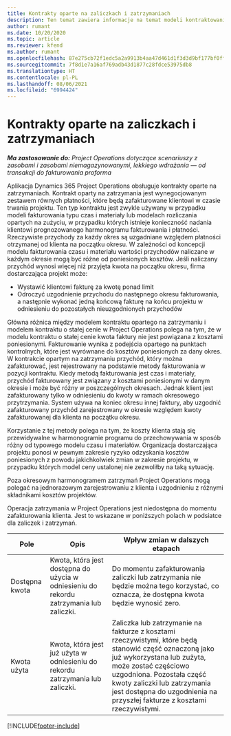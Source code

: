```yaml
---
title: Kontrakty oparte na zaliczkach i zatrzymaniach
description: Ten temat zawiera informacje na temat modeli kontraktowania opartych na zatrzymaniach lub zaliczkach w Project Operations.
author: rumant
ms.date: 10/20/2020
ms.topic: article
ms.reviewer: kfend
ms.author: rumant
ms.openlocfilehash: 87e275cb72f1edc5a2a9913b4aa47d461d1f3d3d9bf177bf0ffba8b463f4ce01
ms.sourcegitcommit: 7f8d1e7a16af769adb43d1877c28fdce53975db8
ms.translationtype: HT
ms.contentlocale: pl-PL
ms.lasthandoff: 08/06/2021
ms.locfileid: "6994424"
---
```

# <a name="advances-and-retainer-based-contracts"></a>Kontrakty oparte na zaliczkach i zatrzymaniach


_**Ma zastosowanie do:** Project Operations dotyczące scenariuszy z zasobami i zasobami niemagazynowanymi, lekkiego wdrażania — od transakcji do fakturowania proforma_

Aplikacja Dynamics 365 Project Operations obsługuje kontrakty oparte na zatrzymaniach. Kontrakt oparty na zatrzymania jest wynegocjowanym zestawem równych płatności, które będą zafakturowane klientowi w czasie trwania projektu. Ten typ kontraktu jest zwykle używany w przypadku modeli fakturowania typu czas i materiały lub modelach rozliczania opartych na zużyciu, w przypadku których istnieje konieczność nadania klientowi prognozowanego harmonogramu fakturowania i płatności. Rzeczywiste przychody za każdy okres są uzgadniane względem płatności otrzymanej od klienta na początku okresu. W zależności od koncepcji modelu fakturowania czasu i materiału wartości przychodów naliczane w każdym okresie mogą być różne od poniesionych kosztów. Jeśli naliczany przychód wynosi więcej niż przyjęta kwota na początku okresu, firma dostarczająca projekt może:

- Wystawić klientowi fakturę za kwotę ponad limit 
- Odroczyć uzgodnienie przychodu do następnego okresu fakturowania, a następnie wykonać jedną końcową fakturę na końcu projektu w odniesieniu do pozostałych nieuzgodnionych przychodów

Główna różnica między modelem kontraktu opartego na zatrzymaniu i modelem kontraktu o stałej cenie w Project Operations polega na tym, że w modelu kontraktu o stałej cenie kwota faktury nie jest powiązana z kosztami poniesionymi. Fakturowanie wynika z podejścia opartego na punktach kontrolnych, które jest wyrównane do kosztów poniesionych za dany okres. W kontrakcie opartym na zatrzymaniu przychód, który można zafakturować, jest rejestrowany na podstawie metody fakturowania w pozycji kontraktu. Kiedy metodą fakturowania jest czas i materiały, przychód fakturowany jest związany z kosztami poniesionymi w danym okresie i może być różny w poszczególnych okresach. Jednak klient jest zafakturowany tylko w odniesieniu do kwoty w ramach okresowego przytrzymania. System używa na koniec okresu innej faktury, aby uzgodnić zafakturowany przychód zarejestrowany w okresie względem kwoty zafakturowanej dla klienta na początku okresu.

Korzystanie z tej metody polega na tym, że koszty klienta stają się przewidywalne w harmonogramie programu do przechowywania w sposób różny od typowego modelu czasu i materiałów. Organizacja dostarczająca projektu ponosi w pewnym zakresie ryzyko odzyskania kosztów poniesionych z powodu jakichkolwiek zmian w zakresie projektu, w przypadku których model ceny ustalonej nie zezwoliłby na taką sytuację.

Poza okresowym harmonogramem zatrzymań Project Operations mogą polegać na jednorazowym zarejestrowaniu z klienta i uzgodnieniu z różnymi składnikami kosztów projektów.

Operacja zatrzymania w Project Operations jest niedostępna do momentu zafakturowania klienta. Jest to wskazane w poniższych polach w podsiatce dla zaliczek i zatrzymań.

| Pole | Opis | Wpływ zmian w dalszych etapach |
| --- | --- | --- |
| Dostępna kwota | Kwota, która jest dostępna do użycia w odniesieniu do rekordu zatrzymania lub zaliczki. | Do momentu zafakturowania zaliczki lub zatrzymania nie będzie można tego korzystać, co oznacza, że dostępna kwota będzie wynosić zero. |
| Kwota użyta | Kwota, która jest już użyta w odniesieniu do rekordu zatrzymania lub zaliczki. | Zaliczka lub zatrzymanie na fakturze z kosztami rzeczywistymi, które będą stanowić część oznaczoną jako już wykorzystana lub zużyta, może zostać częściowo uzgodniona. Pozostała część kwoty zaliczki lub zatrzymania jest dostępna do uzgodnienia na przyszłej fakturze z kosztami rzeczywistymi. |


[!INCLUDE[footer-include](../../includes/footer-banner.md)]